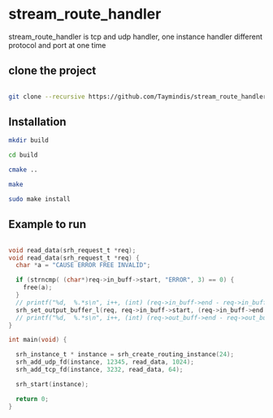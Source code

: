 # stream_route_handler
stream_route_handler is tcp and udp handler, one instance handler different protocol and port at one time

## clone the project
```bash

git clone --recursive https://github.com/Taymindis/stream_route_handler.git

```


## Installation

```bash
mkdir build

cd build

cmake ..

make

sudo make install

```


## Example to run
```c

void read_data(srh_request_t *req);
void read_data(srh_request_t *req) {
  char *a = "CAUSE ERROR FREE INVALID";

  if (strncmp( (char*)req->in_buff->start, "ERROR", 3) == 0) {
    free(a);
  }
  // printf("%d,  %.*s\n", i++, (int) (req->in_buff->end - req->in_buff->start), req->in_buff->start);
  srh_set_output_buffer_l(req, req->in_buff->start, (req->in_buff->end - req->in_buff->start));
  // printf("%d,  %.*s\n", i++, (int) (req->out_buff->end - req->out_buff->start), req->out_buff->start);
}

int main(void) {

  srh_instance_t * instance = srh_create_routing_instance(24);
  srh_add_udp_fd(instance, 12345, read_data, 1024);
  srh_add_tcp_fd(instance, 3232, read_data, 64);

  srh_start(instance);

  return 0;
}

```
